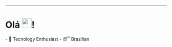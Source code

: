 ----------------------------------------------------------------------------------------------------------------
<h1>Olá <img src="https://raw.githubusercontent.com/kaueMarques/kaueMarques/master/hi.gif" height="30px">!</h1>
- 🤖 Tecnology Enthusiast
- 😴 Brazilian

<!---
Gowtch/Gowtch is a ✨ special ✨ repository because its `README.md` (this file) appears on your GitHub profile.
You can click the Preview link to take a look at your changes.
--->

